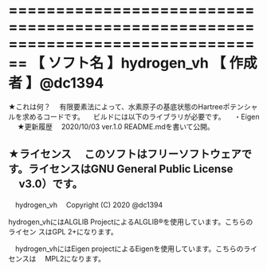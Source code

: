 ﻿================================================================================
【 ソフト名 】hydrogen_vh
【  作成者  】@dc1394
================================================================================

★これは何？
　有限要素法によって、水素原子の基底状態のHartreeポテンシャルを求めるコードです。
　ビルドには以下のライブラリが必要です。
　・Eigen
　
★更新履歴
　2020/10/03 ver.1.0   README.mdを書いて公開。

★ライセンス
　このソフトはフリーソフトウェアです。ライセンスはGNU General Public License
　v3.0）です。
--------------------------------------------------------------------------------
　hydrogen_vh
　Copyright (C) 2020 @dc1394

  hydrogen_vhにはALGLIB ProjectによるALGLIB®を使用しています。こちらのライセン
  スはGPL 2+になります。

　hydrogen_vhにはEigen projectによるEigenを使用しています。こちらのライセンスは
　MPL2になります。
